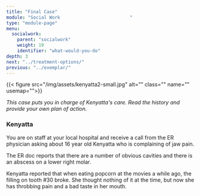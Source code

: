 ```yaml
---
title: "Final Case"
module: "Social Work                          "
type: "module-page"
menu:
  socialwork:
    parent: "socialwork"
    weight: 19
    identifier: "what-would-you-do"
depth: 3
next: "../treatment-options/"
previous: "../exemplar/"
---
```

<div class="pageblock"><div class="right">{{< figure src="/img/assets/kenyatta2-small.jpg" alt="" class="" name="" usemap="">}}</div>
</div><div class="pageblock"><div class="maintext"><p><em>This case puts you in charge of Kenyatta's care. Read the history and provide your own plan of action.</em></p></div>
</div><div class="pageblock"><h3>Kenyatta</h3><div class="maintext"><p>You are on staff at your local hospital and receive a call from the ER physician asking about 16 year old Kenyatta who is complaining of jaw pain.</p>
<p>The ER doc reports that there are a number of obvious cavities and there is an abscess on a lower right molar.</p>
<p>Kenyatta reported that when eating popcorn at the movies a while ago, the filling on tooth #30 broke. She thought nothing of it at the time, but now she has throbbing pain and a bad taste in her mouth.</p></div>
</div><div class="pageblock"><div style="clear: both"></div>
</div>